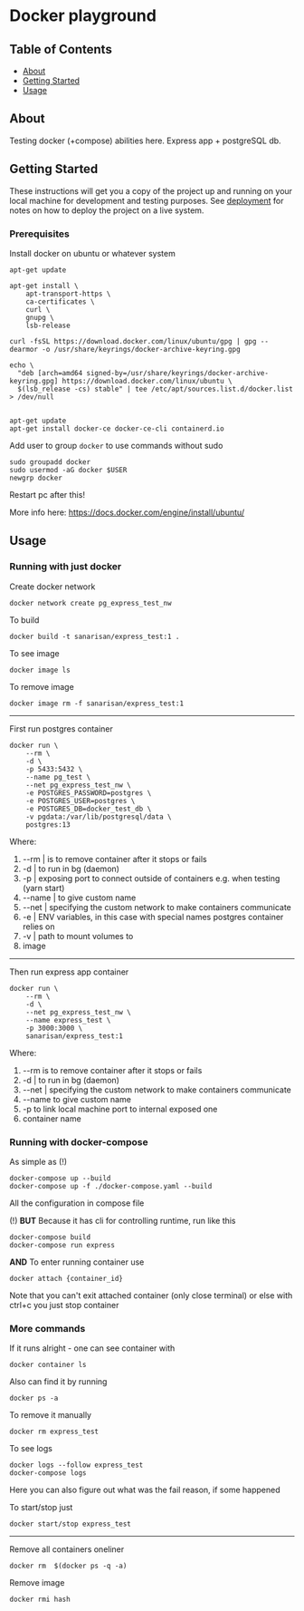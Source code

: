 # Docker playground

## Table of Contents

- [About](#about)
- [Getting Started](#getting_started)
- [Usage](#usage)

## About <a name = "about"></a>

Testing docker (+compose) abilities here.
Express app + postgreSQL db.

## Getting Started <a name = "getting_started"></a>

These instructions will get you a copy of the project up and running on your local machine for development and testing purposes. See [deployment](#deployment) for notes on how to deploy the project on a live system.

### Prerequisites

Install docker on ubuntu or whatever system

```
apt-get update

apt-get install \
    apt-transport-https \
    ca-certificates \
    curl \
    gnupg \
    lsb-release

curl -fsSL https://download.docker.com/linux/ubuntu/gpg | gpg --dearmor -o /usr/share/keyrings/docker-archive-keyring.gpg

echo \
  "deb [arch=amd64 signed-by=/usr/share/keyrings/docker-archive-keyring.gpg] https://download.docker.com/linux/ubuntu \
  $(lsb_release -cs) stable" | tee /etc/apt/sources.list.d/docker.list > /dev/null


apt-get update
apt-get install docker-ce docker-ce-cli containerd.io
```

Add user to group `docker` to use commands without sudo

```
sudo groupadd docker
sudo usermod -aG docker $USER
newgrp docker 
```

Restart pc after this!

More info here: https://docs.docker.com/engine/install/ubuntu/

## Usage <a name = "usage"></a>

### Running with just docker

Create docker network
```
docker network create pg_express_test_nw
```

To build
```
docker build -t sanarisan/express_test:1 .
```

To see image
```
docker image ls
```

To remove image
```
docker image rm -f sanarisan/express_test:1
```

---

First run postgres container
```
docker run \
    --rm \
	-d \
    -p 5433:5432 \
	--name pg_test \
	--net pg_express_test_nw \
	-e POSTGRES_PASSWORD=postgres \
	-e POSTGRES_USER=postgres \
	-e POSTGRES_DB=docker_test_db \
	-v pgdata:/var/lib/postgresql/data \
	postgres:13
```
Where:

1. --rm | is to remove container after it stops or fails
2. -d | to run in bg (daemon)
3. -p | exposing port to connect outside of containers e.g. when testing (yarn start)
4. --name | to give custom name
5. --net | specifying the custom network to make containers communicate
6. -e | ENV variables, in this case with special names postgres container relies on
7. -v | path to mount volumes to
8. image

---

Then run express app container
```
docker run \
    --rm \
    -d \
    --net pg_express_test_nw \
    --name express_test \
    -p 3000:3000 \
    sanarisan/express_test:1
```

Where:

1. --rm is to remove container after it stops or fails
2. -d | to run in bg (daemon)
3. --net | specifying the custom network to make containers communicate
4. --name to give custom name
5. -p to link local machine port to internal exposed one
6. container name

### Running with docker-compose

As simple as (!)
```
docker-compose up --build
docker-compose up -f ./docker-compose.yaml --build
```
All the configuration in compose file


(!)
**BUT** Because it has cli for controlling runtime, run like this
```
docker-compose build
docker-compose run express
```

**AND** To enter running container use
```
docker attach {container_id} 
```
Note that you can't exit attached container (only close terminal) or else with ctrl+c you just stop container


### More commands

If it runs alright - one can see container with 
```
docker container ls
```

Also can find it by running
```
docker ps -a
```

To remove it manually
```
docker rm express_test
```

To see logs
```
docker logs --follow express_test
docker-compose logs
```
Here you can also figure out what was the fail reason, if some happened


To start/stop just
```
docker start/stop express_test
```
---

Remove all containers oneliner
```
docker rm  $(docker ps -q -a)
```

Remove image
```
docker rmi hash
```
